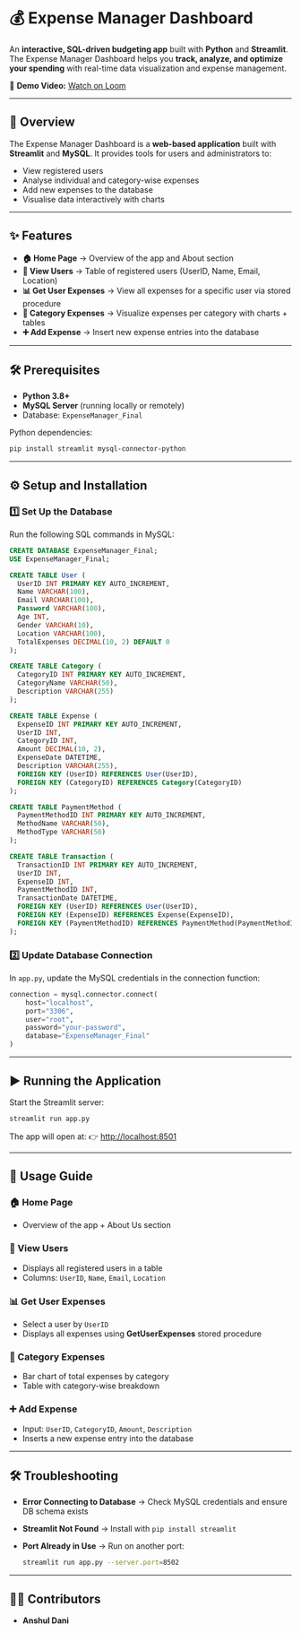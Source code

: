 # 💰 Expense Manager Dashboard

An **interactive, SQL-driven budgeting app** built with **Python** and **Streamlit**.  
The Expense Manager Dashboard helps you **track, analyze, and optimize your spending** with real-time data visualization and expense management.

🔗 **Demo Video:** [Watch on Loom](https://www.loom.com/share/7c9451878339429491e6561db40033d9?sid=31c6ebb0-6242-4d8f-b4c6-0ba85c8bd260)

---

## 🔎 Overview
The Expense Manager Dashboard is a **web-based application** built with **Streamlit** and **MySQL**. It provides tools for users and administrators to:
- View registered users
- Analyse individual and category-wise expenses
- Add new expenses to the database
- Visualise data interactively with charts

---

## ✨ Features
- **🏠 Home Page** → Overview of the app and About section  
- **👥 View Users** → Table of registered users (UserID, Name, Email, Location)  
- **📊 Get User Expenses** → View all expenses for a specific user via stored procedure  
- **📂 Category Expenses** → Visualize expenses per category with charts + tables  
- **➕ Add Expense** → Insert new expense entries into the database  

---

## 🛠️ Prerequisites
- **Python 3.8+**
- **MySQL Server** (running locally or remotely)
- Database: `ExpenseManager_Final`

Python dependencies:
```bash
pip install streamlit mysql-connector-python
````

---

## ⚙️ Setup and Installation

### 1️⃣ Set Up the Database

Run the following SQL commands in MySQL:

```sql
CREATE DATABASE ExpenseManager_Final;
USE ExpenseManager_Final;

CREATE TABLE User (
  UserID INT PRIMARY KEY AUTO_INCREMENT,
  Name VARCHAR(100),
  Email VARCHAR(100),
  Password VARCHAR(100),
  Age INT,
  Gender VARCHAR(10),
  Location VARCHAR(100),
  TotalExpenses DECIMAL(10, 2) DEFAULT 0
);

CREATE TABLE Category (
  CategoryID INT PRIMARY KEY AUTO_INCREMENT,
  CategoryName VARCHAR(50),
  Description VARCHAR(255)
);

CREATE TABLE Expense (
  ExpenseID INT PRIMARY KEY AUTO_INCREMENT,
  UserID INT,
  CategoryID INT,
  Amount DECIMAL(10, 2),
  ExpenseDate DATETIME,
  Description VARCHAR(255),
  FOREIGN KEY (UserID) REFERENCES User(UserID),
  FOREIGN KEY (CategoryID) REFERENCES Category(CategoryID)
);

CREATE TABLE PaymentMethod (
  PaymentMethodID INT PRIMARY KEY AUTO_INCREMENT,
  MethodName VARCHAR(50),
  MethodType VARCHAR(50)
);

CREATE TABLE Transaction (
  TransactionID INT PRIMARY KEY AUTO_INCREMENT,
  UserID INT,
  ExpenseID INT,
  PaymentMethodID INT,
  TransactionDate DATETIME,
  FOREIGN KEY (UserID) REFERENCES User(UserID),
  FOREIGN KEY (ExpenseID) REFERENCES Expense(ExpenseID),
  FOREIGN KEY (PaymentMethodID) REFERENCES PaymentMethod(PaymentMethodID)
);
```

### 2️⃣ Update Database Connection

In `app.py`, update the MySQL credentials in the connection function:

```python
connection = mysql.connector.connect(
    host="localhost",
    port="3306",
    user="root",
    password="your-password",
    database="ExpenseManager_Final"
)
```

---

## ▶️ Running the Application

Start the Streamlit server:

```bash
streamlit run app.py
```

The app will open at:
👉 [http://localhost:8501](http://localhost:8501)

---

## 📘 Usage Guide

### 🏠 Home Page

* Overview of the app + About Us section

### 👥 View Users

* Displays all registered users in a table
* Columns: `UserID`, `Name`, `Email`, `Location`

### 📊 Get User Expenses

* Select a user by `UserID`
* Displays all expenses using **GetUserExpenses** stored procedure

### 📂 Category Expenses

* Bar chart of total expenses by category
* Table with category-wise breakdown

### ➕ Add Expense

* Input: `UserID`, `CategoryID`, `Amount`, `Description`
* Inserts a new expense entry into the database

---

## 🛠️ Troubleshooting

* **Error Connecting to Database** → Check MySQL credentials and ensure DB schema exists
* **Streamlit Not Found** → Install with `pip install streamlit`
* **Port Already in Use** → Run on another port:

  ```bash
  streamlit run app.py --server.port=8502
  ```

---

## 👨‍💻 Contributors

* **Anshul Dani**
